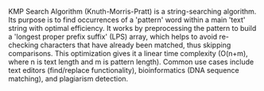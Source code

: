 KMP Search Algorithm (Knuth-Morris-Pratt) is a string-searching algorithm. Its purpose is to find occurrences of a 'pattern' word within a main 'text' string with optimal efficiency. It works by preprocessing the pattern to build a 'longest proper prefix suffix' (LPS) array, which helps to avoid re-checking characters that have already been matched, thus skipping comparisons. This optimization gives it a linear time complexity (O(n+m), where n is text length and m is pattern length). Common use cases include text editors (find/replace functionality), bioinformatics (DNA sequence matching), and plagiarism detection.